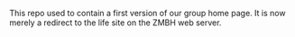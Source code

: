This repo used to contain a first version of our group home page. It is now merely a
redirect to the life site on the ZMBH web server.
